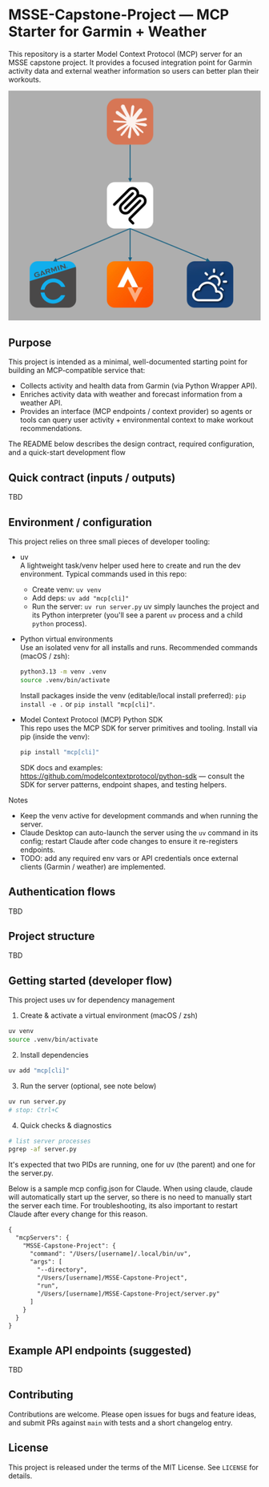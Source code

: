 # MSSE-Capstone-Project — MCP Starter for Garmin + Weather

This repository is a starter Model Context Protocol (MCP) server for an MSSE capstone project. It provides a focused integration point for Garmin activity data and external weather information so users can better plan their workouts.

![High Level Architecture](img/High.Level.Architecture.png)

## Purpose

This project is intended as a minimal, well-documented starting point for building an MCP-compatible service that:

- Collects activity and health data from Garmin (via Python Wrapper API).
- Enriches activity data with weather and forecast information from a weather API.
- Provides an interface (MCP endpoints / context provider) so agents or tools can query user activity + environmental context to make workout recommendations.

The README below describes the design contract, required configuration, and a quick-start development flow

## Quick contract (inputs / outputs)

TBD

## Environment / configuration

This project relies on three small pieces of developer tooling:

- uv  
  A lightweight task/venv helper used here to create and run the dev environment. Typical commands used in this repo:

  - Create venv: `uv venv`
  - Add deps: `uv add "mcp[cli]"`
  - Run the server: `uv run server.py`
    uv simply launches the project and its Python interpreter (you'll see a parent `uv` process and a child `python` process).

- Python virtual environments  
  Use an isolated venv for all installs and runs. Recommended commands (macOS / zsh):

  ```bash
  python3.13 -m venv .venv
  source .venv/bin/activate
  ```

  Install packages inside the venv (editable/local install preferred): `pip install -e .` or `pip install "mcp[cli]"`.

- Model Context Protocol (MCP) Python SDK  
  This repo uses the MCP SDK for server primitives and tooling. Install via pip (inside the venv):
  ```bash
  pip install "mcp[cli]"
  ```
  SDK docs and examples: https://github.com/modelcontextprotocol/python-sdk — consult the SDK for server patterns, endpoint shapes, and testing helpers.

Notes

- Keep the venv active for development commands and when running the server.
- Claude Desktop can auto-launch the server using the `uv` command in its config; restart Claude after code changes to ensure it re-registers endpoints.
- TODO: add any required env vars or API credentials once external clients (Garmin / weather) are implemented.

## Authentication flows

TBD

## Project structure

TBD

## Getting started (developer flow)

This project uses uv for dependency management

1. Create & activate a virtual environment (macOS / zsh)

```bash
uv venv
source .venv/bin/activate
```

2. Install dependencies

```bash
uv add "mcp[cli]"
```

3. Run the server (optional, see note below)

```bash
uv run server.py
# stop: Ctrl+C
```

4. Quick checks & diagnostics

```bash
# list server processes
pgrep -af server.py
```

It's expected that two PIDs are running, one for uv (the parent) and one for the server.py.

Below is a sample mcp config.json for Claude. When using claude, claude will automatically start up the server, so there is no need to manually start the server each time. For troubleshooting, its also important to restart Claude after every change for this reason.

```
{
  "mcpServers": {
    "MSSE-Capstone-Project": {
      "command": "/Users/[username]/.local/bin/uv",
      "args": [
        "--directory",
        "/Users/[username]/MSSE-Capstone-Project",
        "run",
        "/Users/[username]/MSSE-Capstone-Project/server.py"
      ]
    }
  }
}
```

## Example API endpoints (suggested)

TBD

## Contributing

Contributions are welcome. Please open issues for bugs and feature ideas, and submit PRs against `main` with tests and a short changelog entry.

## License

This project is released under the terms of the MIT License. See `LICENSE` for details.
